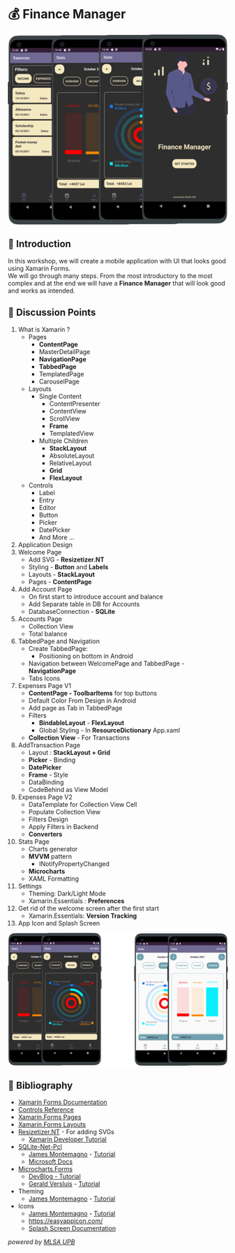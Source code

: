 # 💰 Finance Manager

![](/Images/Picture7.png)

## 📌 Introduction

In this workshop, we will create a mobile application with UI that looks good using Xamarin Forms.  
We will go through many steps. From the most introductory to the most complex and at the end we will have a **Finance Manager** that will look good and works as intended.

## 📑 Discussion Points

1. What is Xamarin ?
   - Pages
     - **ContentPage**
     - MasterDetailPage
     - **NavigationPage**
     - **TabbedPage**
     - TemplatedPage
     - CarouselPage
   - Layouts
     - Single Content
       - ContentPresenter
       - ContentView
       - ScrollView
       - **Frame**
       - TemplatedView
     - Multiple Children
       - **StackLayout**
       - AbsoluteLayout
       - RelativeLayout
       - **Grid**
       - **FlexLayout**
   - Controls
     - Label
     - Entry
     - Editor
     - Button
     - Picker
     - DatePicker
     - And More ...
2. Application Design
3. Welcome Page
   - Add SVG - **Resizetizer.NT**
   - Styling - **Button** and **Labels**
   - Layouts - **StackLayout**
   - Pages - **ContentPage**
4. Add Account Page
   - On first start to introduce account and balance
   - Add Separate table in DB for Accounts
   - DatabaseConnection - **SQLite**
5. Accounts Page
   - Collection View
   - Total balance
6. TabbedPage and Navigation
   - Create TabbedPage:
     - Positioning on bottom in Android
   - Navigation between WelcomePage and TabbedPage - **NavigationPage**
   - Tabs Icons
7. Expenses Page V1
   - **ContentPage - ToolbarItems** for top buttons
   - Default Color From Design in Android
   - Add page as Tab in TabbedPage
   - Filters
     - **BindableLayout** - **FlexLayout**
     - Global Styling - In **ResourceDictionary** App.xaml
   - **Collection View** - For Transactions
8. AddTransaction Page
   - Layout : **StackLayout + Grid**
   - **Picker** - Binding
   - **DatePicker**
   - **Frame** - Style
   - DataBinding
   - CodeBehind as View Model
9. Expenses Page V2
   - DataTemplate for Collection View Cell
   - Populate Collection View
   - Filters Design
   - Apply Filters in Backend
   - **Converters**
10. Stats Page
    - Charts generator
    - **MVVM** pattern
      - INotifyPropertyChanged
    - **Microcharts**
    - XAML Formatting
11. Settings
    - Theming: Dark/Light Mode
    - Xamarin.Essentials : **Preferences**
12. Get rid of the welcome screen after the first start
    - Xamarin.Essentials: **Version Tracking**
13. App Icon and Splash Screen

![](/Images/Picture5.png)

## 📖 Bibliography

- [Xamarin Forms Documentation](https://docs.microsoft.com/en-us/xamarin/get-started/what-is-xamarin)
- [Controls Reference](https://docs.microsoft.com/en-us/xamarin/xamarin-forms/user-interface/controls/)
- [Xamarin.Forms Pages](https://docs.microsoft.com/en-us/xamarin/xamarin-forms/user-interface/controls/pages)
- [Xamarin.Forms Layouts](https://docs.microsoft.com/en-us/xamarin/xamarin-forms/user-interface/controls/layouts)
- [Resizetizer.NT](https://www.nuget.org/packages/Resizetizer.NT/) - For adding SVGs
  - [Xamarin Developer Tutorial ](https://www.youtube.com/watch?v=zcUPh5cVWaE)
- [SQLite-Net-Pcl](https://www.nuget.org/packages/sqlite-net-pcl/)
  - [James Montemagno](https://www.youtube.com/channel/UCENTmbKaTphpWV2R2evVz2A) - [Tutorial](https://www.youtube.com/watch?v=XFP8Np-uRWc&t=904s)
  - [Microsoft Docs](https://docs.microsoft.com/en-us/xamarin/get-started/quickstarts/database?pivots=windows)
- [Microcharts.Forms](https://www.nuget.org/packages/Microcharts.Forms/)
  - [DevBlog - Tutorial](https://devblogs.microsoft.com/xamarin/microcharts-elegant-cross-platform-charts-for-any-app/)
  - [Gerald Versluis](https://www.youtube.com/channel/UCBBZ2kXWmd8eXlHg2wEaClw) - [Tutorial](https://www.youtube.com/watch?v=tLDxMKub5WA)
- Theming
  - [James Montemagno](https://www.youtube.com/channel/UCENTmbKaTphpWV2R2evVz2A) - [Tutorial](https://www.youtube.com/watch?v=4w8TQ8njd3w)
- Icons
  - [James Montemagno](https://www.youtube.com/channel/UCENTmbKaTphpWV2R2evVz2A) - [Tutorial](https://www.youtube.com/watch?v=XEAyAf3_MpU&t=1s)
  - https://easyappicon.com/
  - [Splash Screen Documentation](https://docs.microsoft.com/en-us/xamarin/android/user-interface/splash-screen)

_powered by [MLSA UPB](https://facebook.com/profile.php?id=156173461134517&ref=content_filter)_
